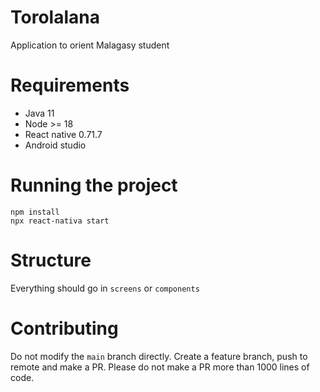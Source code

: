 # Torolalana

Application to orient Malagasy student

# Requirements

- Java 11
- Node >= 18
- React native 0.71.7
- Android studio

# Running the project

```
npm install
npx react-nativa start
```

# Structure

Everything should go in `screens` or `components`

# Contributing

Do not modify the `main` branch directly. Create a feature branch, push to remote and make a PR.
Please do not make a PR more than 1000 lines of code.
